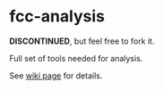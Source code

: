 # fcc-analysis

**DISCONTINUED**, but feel free to fork it.

Full set of tools needed for analysis.

See [wiki page](https://github.com/semkiv/fcc-analysis/wiki) for details.
